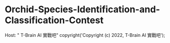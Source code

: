 # Orchid-Species-Identification-and-Classification-Contest
Host:  " T-Brain AI 實戰吧"
copyright('Copyright (c) 2022, T-Brain AI 實戰吧');
